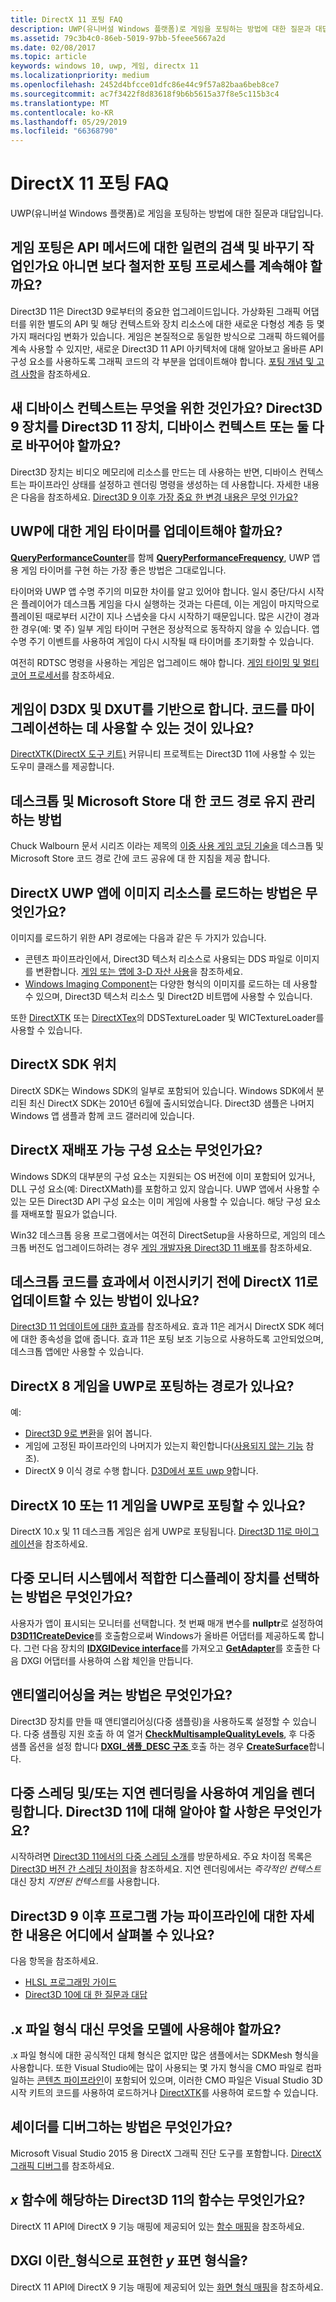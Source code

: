 ```yaml
---
title: DirectX 11 포팅 FAQ
description: UWP(유니버설 Windows 플랫폼)로 게임을 포팅하는 방법에 대한 질문과 대답입니다.
ms.assetid: 79c3b4c0-86eb-5019-97bb-5feee5667a2d
ms.date: 02/08/2017
ms.topic: article
keywords: windows 10, uwp, 게임, directx 11
ms.localizationpriority: medium
ms.openlocfilehash: 2452d4bfcce01dfc86e44c9f57a82baa6beb8ce7
ms.sourcegitcommit: ac7f3422f8d83618f9b6b5615a37f8e5c115b3c4
ms.translationtype: MT
ms.contentlocale: ko-KR
ms.lasthandoff: 05/29/2019
ms.locfileid: "66368790"
---
```

# <a name="directx-11-porting-faq"></a>DirectX 11 포팅 FAQ




UWP(유니버설 Windows 플랫폼)로 게임을 포팅하는 방법에 대한 질문과 대답입니다.

## <a name="is-porting-my-game-going-to-be-a-set-of-search-and-replace-operations-on-api-methods-or-do-i-need-to-plan-for-a-more-thoughtful-porting-process"></a>게임 포팅은 API 메서드에 대한 일련의 검색 및 바꾸기 작업인가요 아니면 보다 철저한 포팅 프로세스를 계속해야 할까요?


Direct3D 11은 Direct3D 9로부터의 중요한 업그레이드입니다. 가상화된 그래픽 어댑터를 위한 별도의 API 및 해당 컨텍스트와 장치 리소스에 대한 새로운 다형성 계층 등 몇 가지 패러다임 변화가 있습니다. 게임은 본질적으로 동일한 방식으로 그래픽 하드웨어를 계속 사용할 수 있지만, 새로운 Direct3D 11 API 아키텍처에 대해 알아보고 올바른 API 구성 요소를 사용하도록 그래픽 코드의 각 부분을 업데이트해야 합니다. [포팅 개념 및 고려 사항](porting-considerations.md)을 참조하세요.

## <a name="what-is-the-new-device-context-for-am-i-supposed-to-replace-my-direct3d-9-device-with-the-direct3d-11-device-the-device-context-or-both"></a>새 디바이스 컨텍스트는 무엇을 위한 것인가요? Direct3D 9 장치를 Direct3D 11 장치, 디바이스 컨텍스트 또는 둘 다로 바꾸어야 할까요?


Direct3D 장치는 비디오 메모리에 리소스를 만드는 데 사용하는 반면, 디바이스 컨텍스트는 파이프라인 상태를 설정하고 렌더링 명령을 생성하는 데 사용합니다. 자세한 내용은 다음을 참조하세요. [Direct3D 9 이후 가장 중요 한 변경 내용은 무엇 인가요?](understand-direct3d-11-1-concepts.md)

##  <a name="do-i-have-to-update-my-game-timer-for-uwp"></a>UWP에 대한 게임 타이머를 업데이트해야 할까요?


[**QueryPerformanceCounter**](https://docs.microsoft.com/windows/desktop/api/profileapi/nf-profileapi-queryperformancecounter)를 함께 [ **QueryPerformanceFrequency**](https://docs.microsoft.com/windows/desktop/api/profileapi/nf-profileapi-queryperformancefrequency), UWP 앱 용 게임 타이머를 구현 하는 가장 좋은 방법은 그대로입니다.

타이머와 UWP 앱 수명 주기의 미묘한 차이를 알고 있어야 합니다. 일시 중단/다시 시작은 플레이어가 데스크톱 게임을 다시 실행하는 것과는 다른데, 이는 게임이 마지막으로 플레이된 때로부터 시간이 지나 스냅숏을 다시 시작하기 때문입니다. 많은 시간이 경과한 경우(예: 몇 주) 일부 게임 타이머 구현은 정상적으로 동작하지 않을 수 있습니다. 앱 수명 주기 이벤트를 사용하여 게임이 다시 시작될 때 타이머를 초기화할 수 있습니다.

여전히 RDTSC 명령을 사용하는 게임은 업그레이드 해야 합니다. [게임 타이밍 및 멀티 코어 프로세서](https://docs.microsoft.com/windows/desktop/DxTechArts/game-timing-and-multicore-processors)를 참조하세요.

## <a name="my-game-code-is-based-on-d3dx-and-dxut-is-there-anything-available-that-can-help-me-migrate-my-code"></a>게임이 D3DX 및 DXUT를 기반으로 합니다. 코드를 마이그레이션하는 데 사용할 수 있는 것이 있나요?


[DirectXTK(DirectX 도구 키트)](https://go.microsoft.com/fwlink/p/?LinkID=248929) 커뮤니티 프로젝트는 Direct3D 11에 사용할 수 있는 도우미 클래스를 제공합니다.

##  <a name="how-do-i-maintain-code-paths-for-the-desktop-and-the-microsoft-store"></a>데스크톱 및 Microsoft Store 대 한 코드 경로 유지 관리 하는 방법


Chuck Walbourn 문서 시리즈 이라는 제목의 [이중 사용 게임 코딩 기술을](https://go.microsoft.com/fwlink/p/?LinkID=286210) 데스크톱 및 Microsoft Store 코드 경로 간에 코드 공유에 대 한 지침을 제공 합니다.

##  <a name="how-do-i-load-image-resources-in-my-directx-uwp-app"></a>DirectX UWP 앱에 이미지 리소스를 로드하는 방법은 무엇인가요?


이미지를 로드하기 위한 API 경로에는 다음과 같은 두 가지가 있습니다.

-   콘텐츠 파이프라인에서, Direct3D 텍스처 리소스로 사용되는 DDS 파일로 이미지를 변환합니다. [게임 또는 앱에 3-D 자산 사용](https://docs.microsoft.com/visualstudio/designers/using-3-d-assets-in-your-game-or-app?view=vs-2015)을 참조하세요.
-   [Windows Imaging Component](https://docs.microsoft.com/windows/desktop/wic/-wic-lh)는 다양한 형식의 이미지를 로드하는 데 사용할 수 있으며, Direct3D 텍스처 리소스 및 Direct2D 비트맵에 사용할 수 있습니다.

또한 [DirectXTK](https://go.microsoft.com/fwlink/p/?LinkID=248929) 또는 [DirectXTex](https://go.microsoft.com/fwlink/p/?LinkID=248926)의 DDSTextureLoader 및 WICTextureLoader를 사용할 수 있습니다.

## <a name="where-is-the-directx-sdk"></a>DirectX SDK 위치


DirectX SDK는 Windows SDK의 일부로 포함되어 있습니다. Windows SDK에서 분리된 최신 DirectX SDK는 2010년 6월에 출시되었습니다. Direct3D 샘플은 나머지 Windows 앱 샘플과 함께 코드 갤러리에 있습니다.

## <a name="what-about-directx-redistributables"></a>DirectX 재배포 가능 구성 요소는 무엇인가요?


Windows SDK의 대부분의 구성 요소는 지원되는 OS 버전에 이미 포함되어 있거나, DLL 구성 요소(예: DirectXMath)를 포함하고 있지 않습니다. UWP 앱에서 사용할 수 있는 모든 Direct3D API 구성 요소는 이미 게임에 사용할 수 있습니다. 해당 구성 요소를 재배포할 필요가 없습니다.

Win32 데스크톱 응용 프로그램에서는 여전히 DirectSetup을 사용하므로, 게임의 데스크톱 버전도 업그레이드하려는 경우 [게임 개발자용 Direct3D 11 배포](https://docs.microsoft.com/windows/desktop/direct3darticles/direct3d11-deployment)를 참조하세요.

## <a name="is-there-any-way-i-can-update-my-desktop-code-to-directx-11-before-moving-away-from-effects"></a>데스크톱 코드를 효과에서 이전시키기 전에 DirectX 11로 업데이트할 수 있는 방법이 있나요?


[Direct3D 11 업데이트에 대한 효과](https://go.microsoft.com/fwlink/p/?LinkId=271568)를 참조하세요. 효과 11은 레거시 DirectX SDK 헤더에 대한 종속성을 없애 줍니다. 효과 11은 포팅 보조 기능으로 사용하도록 고안되었으며, 데스크톱 앱에만 사용할 수 있습니다.

##  <a name="is-there-a-path-for-porting-my-directx-8-game-to-uwp"></a>DirectX 8 게임을 UWP로 포팅하는 경로가 있나요?


예:

-   [Direct3D 9로 변환](https://docs.microsoft.com/windows/desktop/direct3d9/converting-to-directx-9)을 읽어 봅니다.
-   게임에 고정된 파이프라인의 나머지가 있는지 확인합니다([사용되지 않는 기능](https://docs.microsoft.com/windows/desktop/direct3d10/d3d10-graphics-programming-guide-api-features-deprecated) 참조).
-   DirectX 9 이식 경로 수행 합니다. [D3D에서 포트 uwp 9](walkthrough--simple-port-from-direct3d-9-to-11-1.md)합니다.

##  <a name="can-i-port-my-directx-10-or-11-game-to-uwp"></a>DirectX 10 또는 11 게임을 UWP로 포팅할 수 있나요?


DirectX 10.x 및 11 데스크톱 게임은 쉽게 UWP로 포팅됩니다. [Direct3D 11로 마이그레이션](https://docs.microsoft.com/windows/desktop/direct3d11/d3d11-programming-guide-migrating)을 참조하세요.

## <a name="how-do-i-choose-the-right-display-device-in-a-multi-monitor-system"></a>다중 모니터 시스템에서 적합한 디스플레이 장치를 선택하는 방법은 무엇인가요?


사용자가 앱이 표시되는 모니터를 선택합니다. 첫 번째 매개 변수를 **nullptr**로 설정하여 [**D3D11CreateDevice**](https://docs.microsoft.com/windows/desktop/api/d3d11/nf-d3d11-d3d11createdevice)를 호출함으로써 Windows가 올바른 어댑터를 제공하도록 합니다. 그런 다음 장치의 [**IDXGIDevice interface**](https://docs.microsoft.com/windows/desktop/api/dxgi/nn-dxgi-idxgidevice)를 가져오고 [**GetAdapter**](https://docs.microsoft.com/windows/desktop/api/dxgi/nf-dxgi-idxgidevice-getadapter)를 호출한 다음 DXGI 어댑터를 사용하여 스왑 체인을 만듭니다.

## <a name="how-do-i-turn-on-antialiasing"></a>앤티앨리어싱을 켜는 방법은 무엇인가요?


Direct3D 장치를 만들 때 앤티앨리어싱(다중 샘플링)을 사용하도록 설정할 수 있습니다. 다중 샘플링 지원 호출 하 여 열거 [ **CheckMultisampleQualityLevels**](https://docs.microsoft.com/windows/desktop/api/d3d11/nf-d3d11-id3d11device-checkmultisamplequalitylevels), 후 다중 샘플 옵션을 설정 합니다 [ **DXGI\_샘플\_DESC 구조** ](https://docs.microsoft.com/windows/desktop/api/dxgicommon/ns-dxgicommon-dxgi_sample_desc) 호출 하는 경우 [ **CreateSurface**](https://docs.microsoft.com/windows/desktop/api/dxgi/nf-dxgi-idxgidevice-createsurface)합니다.

## <a name="my-game-renders-using-multithreading-andor-deferred-rendering-what-do-i-need-to-know-for-direct3d-11"></a>다중 스레딩 및/또는 지연 렌더링을 사용하여 게임을 렌더링합니다. Direct3D 11에 대해 알아야 할 사항은 무엇인가요?


시작하려면 [Direct3D 11에서의 다중 스레딩 소개](https://docs.microsoft.com/windows/desktop/direct3d11/overviews-direct3d-11-render-multi-thread-intro)를 방문하세요. 주요 차이점 목록은 [Direct3D 버전 간 스레딩 차이점](https://docs.microsoft.com/windows/desktop/direct3d11/overviews-direct3d-11-render-multi-thread-differences)을 참조하세요. 지연 렌더링에서는 *즉각적인 컨텍스트* 대신 장치 *지연된 컨텍스트*를 사용합니다.

## <a name="where-can-i-read-more-about-the-programmable-pipeline-since-direct3d-9"></a>Direct3D 9 이후 프로그램 가능 파이프라인에 대한 자세한 내용은 어디에서 살펴볼 수 있나요?


다음 항목을 참조하세요.

-   [HLSL 프로그래밍 가이드](https://docs.microsoft.com/windows/desktop/direct3dhlsl/dx-graphics-hlsl-pguide)
-   [Direct3D 10에 대 한 질문과 대답](https://docs.microsoft.com/windows/desktop/DxTechArts/direct3d10-frequently-asked-questions)

## <a name="what-should-i-use-instead-of-the-x-file-format-for-my-models"></a>.x 파일 형식 대신 무엇을 모델에 사용해야 할까요?


.x 파일 형식에 대한 공식적인 대체 형식은 없지만 많은 샘플에서는 SDKMesh 형식을 사용합니다. 또한 Visual Studio에는 많이 사용되는 몇 가지 형식을 CMO 파일로 컴파일하는 [콘텐츠 파이프라인](https://docs.microsoft.com/visualstudio/designers/using-3-d-assets-in-your-game-or-app?view=vs-2015)이 포함되어 있으며, 이러한 CMO 파일은 Visual Studio 3D 시작 키트의 코드를 사용하여 로드하거나 [DirectXTK](https://go.microsoft.com/fwlink/p/?LinkID=248929)를 사용하여 로드할 수 있습니다.

## <a name="how-do-i-debug-my-shaders"></a>셰이더를 디버그하는 방법은 무엇인가요?


Microsoft Visual Studio 2015 용 DirectX 그래픽 진단 도구를 포함합니다. [DirectX 그래픽 디버그](https://docs.microsoft.com/visualstudio/debugger/visual-studio-graphics-diagnostics?view=vs-2015)를 참조하세요.

##  <a name="what-is-the-direct3d-11-equivalent-for-x-function"></a>*x* 함수에 해당하는 Direct3D 11의 함수는 무엇인가요?


DirectX 11 API에 DirectX 9 기능 매핑에 제공되어 있는 [함수 매핑](feature-mapping.md#function-mapping)을 참조하세요.

##  <a name="what-is-the-dxgiformat-equivalent-of-y-surface-format"></a>DXGI 이란\_형식으로 표현한 *y* 표면 형식을?


DirectX 11 API에 DirectX 9 기능 매핑에 제공되어 있는 [화면 형식 매핑](feature-mapping.md#surface-format-mapping)을 참조하세요.

 

 




